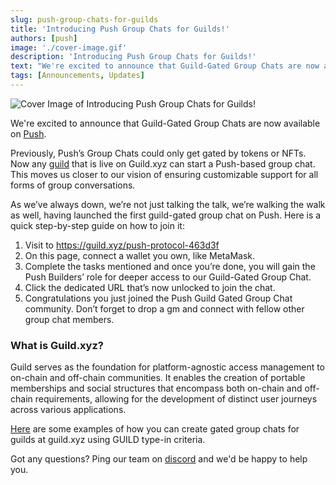 ```yaml
---
slug: push-group-chats-for-guilds
title: 'Introducing Push Group Chats for Guilds!'
authors: [push]
image: './cover-image.gif'
description: 'Introducing Push Group Chats for Guilds!'
text: "We're excited to announce that Guild-Gated Group Chats are now available on Push."
tags: [Announcements, Updates]
---
```


![Cover Image of Introducing Push Group Chats for Guilds!](./cover-image.gif)

<!--truncate-->

We're excited to announce that Guild-Gated Group Chats are now available on [Push](https://app.push.org/welcome). 

Previously, Push’s Group Chats could only get gated by tokens or NFTs. Now any [guild](https://guild.xyz/explorer) that is live on Guild.xyz can start a Push-based group chat. This moves us closer to our vision of ensuring customizable support for all forms of group conversations. 

As we’ve always down, we’re not just talking the talk, we’re walking the walk as well, having launched the first guild-gated group chat on Push. Here is a quick step-by-step guide on how to join it: 

1. Visit to https://guild.xyz/push-protocol-463d3f 
2.  On this page, connect a wallet you own, like MetaMask.
3. Complete the tasks mentioned and once you’re done, you will gain the Push Builders’ role for deeper access to our Guild-Gated Group Chat.
4. Click the dedicated URL that’s now unlocked to join the chat. 
5. Congratulations you just joined the Push Guild Gated Group Chat community. Don’t forget to drop a gm and connect with fellow other group chat members.

### What is Guild.xyz?

Guild serves as the foundation for platform-agnostic access management to on-chain and off-chain communities. It enables the creation of portable memberships and social structures that encompass both on-chain and off-chain requirements, allowing for the development of distinct user journeys across various applications. 

[Here](https://comms.push.org/docs/chat/build/conditional-rules-for-group/#guild-gated-group-example) are some examples of how you can create gated group chats for guilds at guild.xyz using GUILD type-in criteria.

Got any questions? Ping our team on [discord](https://discord.com/invite/pushchain) and we'd be happy to help you.